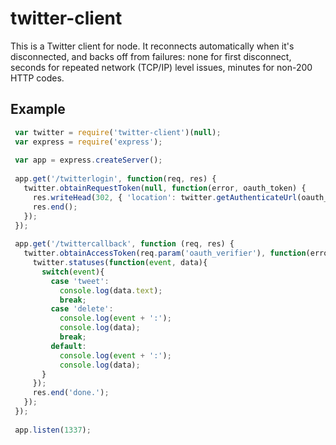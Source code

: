 twitter-client
==============

This is a Twitter client for node. It reconnects automatically when it's disconnected, and backs off from failures: none for first disconnect, seconds for repeated network (TCP/IP) level issues, minutes for non-200 HTTP codes.

Example
-------

```js
 var twitter = require('twitter-client')(null);
 var express = require('express');
 
 var app = express.createServer();
 
 app.get('/twitterlogin', function(req, res) {
   twitter.obtainRequestToken(null, function(error, oauth_token) {
     res.writeHead(302, { 'location': twitter.getAuthenticateUrl(oauth_token) });
     res.end();
   });
 });
 
 app.get('/twittercallback', function (req, res) {
   twitter.obtainAccessToken(req.param('oauth_verifier'), function(error, access_token) {
     twitter.statuses(function(event, data){
       switch(event){
         case 'tweet':
           console.log(data.text);
           break;
         case 'delete':
           console.log(event + ':');
           console.log(data);
           break;
         default:
           console.log(event + ':');
           console.log(data);
       }
     });
     res.end('done.');
   });
 });
 
 app.listen(1337);
```